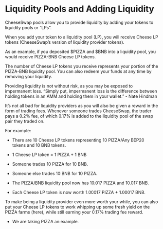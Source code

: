 # Liquidity Pools and Adding Liquidity

CheeseSwap pools allow you to provide liquidity by adding your tokens to liquidity pools or “LPs”.

When you add your token to a liquidity pool (LP), you will receive Cheese LP tokens (CheeseSwap’s version of liquidity provider tokens).


As an example, if you deposited $PIZZA and $BNB into a liquidity pool, you would receive PIZZA-BNB Cheese LP tokens.

The number of Cheese LP tokens you receive represents your portion of the PIZZA-BNB liquidity pool. You can also redeem your funds at any time by removing your liquidity.

Providing liquidity is not without risk, as you may be exposed to impermanent loss.
“Simply put, impermanent loss is the difference between holding tokens in an AMM and holding them in your wallet.” - Nate Hindman​

It’s not all bad for liquidity providers as you will also be given a reward in the form of trading fees. Whenever someone trades CheeseSwap, the trader pays a 0.2% fee, of which 0.17% is added to the liquidity pool of the swap pair they traded on.

For example:

  +  There are 10 Cheese LP tokens representing 10 PIZZA/Any BEP20 tokens and 10 BNB tokens.

  +  1 Cheese LP token = 1 PIZZA + 1 BNB

  +  Someone trades 10 PIZZA for 10 BNB.

  +  Someone else trades 10 BNB for 10 PIZZA.

  +  The PIZZA/BNB liquidity pool now has 10.017 PIZZA and 10.017 BNB.

  +  Each Cheese LP token is now worth 1.00017 PIZZA + 1.00017 BNB.

To make being a liquidity provider even more worth your while, you can also put your Cheese LP tokens to work whipping up some fresh yield on the PIZZA farms (here), while still earning your 0.17% trading fee reward.

* We are taking PIZZA an example.

